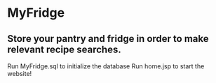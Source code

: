 # MyFridge
Store your pantry and fridge in order to make relevant recipe searches.
-----------
Run MyFridge.sql to initialize the database
Run home.jsp to start the website!
